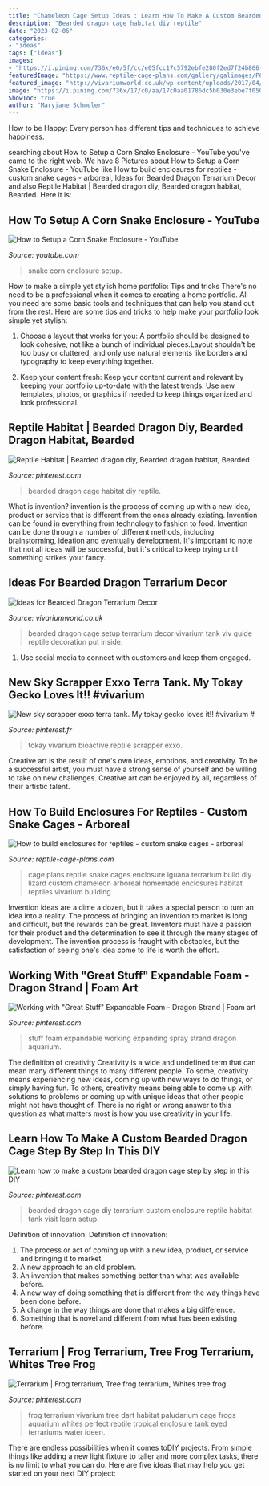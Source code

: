 ```yaml
---
title: "Chameleon Cage Setup Ideas : Learn How To Make A Custom Bearded Dragon Cage Step By Step In This Diy"
description: "Bearded dragon cage habitat diy reptile"
date: "2023-02-06"
categories:
- "ideas"
tags: ["ideas"]
images:
- "https://i.pinimg.com/736x/e0/5f/cc/e05fcc17c5792ebfe280f2ed7f24b866--bearded-dragon-cage-bearded-dragon-habitat.jpg"
featuredImage: "https://www.reptile-cage-plans.com/gallery/galimages/P6020054.JPG"
featured_image: "http://vivariumworld.co.uk/wp-content/uploads/2017/04/bd-viv.jpg"
image: "https://i.pinimg.com/736x/17/c0/aa/17c0aa01786dc5b030e3ebe7f05043e8--paludarium-vivarium.jpg"
ShowToc: true
author: "Maryjane Schmeler"
---
```



How to be Happy: Every person has different tips and techniques to achieve happiness.
 

	

		
searching about How to Setup a Corn Snake Enclosure - YouTube you've came to the right web. We have 8 Pictures about How to Setup a Corn Snake Enclosure - YouTube like How to build enclosures for reptiles - custom snake cages - arboreal, Ideas for Bearded Dragon Terrarium Decor and also Reptile Habitat | Bearded dragon diy, Bearded dragon habitat, Bearded. Here it is:
		
    
## How To Setup A Corn Snake Enclosure - YouTube

<img loading=lazy src="https://i.ytimg.com/vi/YYY1MF_RWvA/maxresdefault.jpg" onerror="this.onerror=null;this.src='https://tse3.mm.bing.net/th?id=OIP.Daw44tPcQdM9KImfiQnSeAHaEK&amp;pid=15.1';" alt="How to Setup a Corn Snake Enclosure - YouTube">

_Source: youtube.com_

>snake corn enclosure setup. 

	

How to make a simple yet stylish home portfolio: Tips and tricks
There's no need to be a professional when it comes to creating a home portfolio. All you need are some basic tools and techniques that can help you stand out from the rest. Here are some tips and tricks to help make your portfolio look simple yet stylish:
1. Choose a layout that works for you: A portfolio should be designed to look cohesive, not like a bunch of individual pieces.Layout shouldn't be too busy or cluttered, and only use natural elements like borders and typography to keep everything together.

2. Keep your content fresh: Keep your content current and relevant by keeping your portfolio up-to-date with the latest trends. Use new templates, photos, or graphics if needed to keep things organized and look professional.


    
## Reptile Habitat | Bearded Dragon Diy, Bearded Dragon Habitat, Bearded

<img loading=lazy src="https://i.pinimg.com/736x/e0/5f/cc/e05fcc17c5792ebfe280f2ed7f24b866--bearded-dragon-cage-bearded-dragon-habitat.jpg" onerror="this.onerror=null;this.src='https://tse2.mm.bing.net/th?id=OIP.YXq1eu0WKb6awVP5AQimpgHaFT&amp;pid=15.1';" alt="Reptile Habitat | Bearded dragon diy, Bearded dragon habitat, Bearded">

_Source: pinterest.com_

>bearded dragon cage habitat diy reptile. 

	

What is invention?
invention is the process of coming up with a new idea, product or service that is different from the ones already existing. Invention can be found in everything from technology to fashion to food. 
Invention can be done through a number of different methods, including brainstorming, ideation and eventually development. It's important to note that not all ideas will be successful, but it's critical to keep trying until something strikes your fancy.

    
## Ideas For Bearded Dragon Terrarium Decor

<img loading=lazy src="http://vivariumworld.co.uk/wp-content/uploads/2017/04/bd-viv.jpg" onerror="this.onerror=null;this.src='https://tse2.mm.bing.net/th?id=OIP.EGRznAWC9Z_HeQetNOmyjQHaEF&amp;pid=15.1';" alt="Ideas for Bearded Dragon Terrarium Decor">

_Source: vivariumworld.co.uk_

>bearded dragon cage setup terrarium decor vivarium tank viv guide reptile decoration put inside. 

	

1. Use social media to connect with customers and keep them engaged.

    
## New Sky Scrapper Exxo Terra Tank. My Tokay Gecko Loves It!! #vivarium #

<img loading=lazy src="https://i.pinimg.com/originals/81/b5/29/81b529a35ac93ed3ef29c53d8e24e6d2.jpg" onerror="this.onerror=null;this.src='https://tse3.mm.bing.net/th?id=OIP.T0khMV-tRDYQyOzScrJ3FwHaJ4&amp;pid=15.1';" alt="New sky scrapper exxo terra tank. My tokay gecko loves it!! #vivarium #">

_Source: pinterest.fr_

>tokay vivarium bioactive reptile scrapper exxo. 

	

Creative art is the result of one's own ideas, emotions, and creativity. To be a successful artist, you must have a strong sense of yourself and be willing to take on new challenges. Creative art can be enjoyed by all, regardless of their artistic talent.

    
## How To Build Enclosures For Reptiles - Custom Snake Cages - Arboreal

<img loading=lazy src="https://www.reptile-cage-plans.com/gallery/galimages/P6020054.JPG" onerror="this.onerror=null;this.src='https://tse4.mm.bing.net/th?id=OIP.hRg1dJMaNRz8PBlZqOCYMAHaFj&amp;pid=15.1';" alt="How to build enclosures for reptiles - custom snake cages - arboreal">

_Source: reptile-cage-plans.com_

>cage plans reptile snake cages enclosure iguana terrarium build diy lizard custom chameleon arboreal homemade enclosures habitat reptiles vivarium building. 

	

Invention ideas are a dime a dozen, but it takes a special person to turn an idea into a reality. The process of bringing an invention to market is long and difficult, but the rewards can be great. Inventors must have a passion for their product and the determination to see it through the many stages of development. The invention process is fraught with obstacles, but the satisfaction of seeing one's idea come to life is worth the effort.

    
## Working With &quot;Great Stuff&quot; Expandable Foam - Dragon Strand | Foam Art

<img loading=lazy src="https://i.pinimg.com/736x/c0/a7/bc/c0a7bc207dd14fa32656fd369519488f.jpg" onerror="this.onerror=null;this.src='https://tse4.mm.bing.net/th?id=OIP.VERXrWBl5IUNgFJAqCqV7gHaJ4&amp;pid=15.1';" alt="Working with &quot;Great Stuff&quot; Expandable Foam - Dragon Strand | Foam art">

_Source: pinterest.com_

>stuff foam expandable working expanding spray strand dragon aquarium. 

	

The definition of creativity
Creativity is a wide and undefined term that can mean many different things to many different people. To some, creativity means experiencing new ideas, coming up with new ways to do things, or simply having fun. To others, creativity means being able to come up with solutions to problems or coming up with unique ideas that other people might not have thought of. There is no right or wrong answer to this question as what matters most is how you use creativity in your life.

    
## Learn How To Make A Custom Bearded Dragon Cage Step By Step In This DIY

<img loading=lazy src="https://i.pinimg.com/736x/03/b4/e9/03b4e989b4878bc43fd3944f4ee3762c.jpg" onerror="this.onerror=null;this.src='https://tse3.mm.bing.net/th?id=OIP.W6twmRpVv9JzoPe6UQHd7wHaE8&amp;pid=15.1';" alt="Learn how to make a custom bearded dragon cage step by step in this DIY">

_Source: pinterest.com_

>bearded dragon cage diy terrarium custom enclosure reptile habitat tank visit learn setup. 

	

Definition of innovation:
Definition of innovation: 
1. The process or act of coming up with a new idea, product, or service and bringing it to market.
2. A new approach to an old problem. 
3. An invention that makes something better than what was available before.
4. A new way of doing something that is different from the way things have been done before.
5. A change in the way things are done that makes a big difference. 
6. Something that is novel and different from what has been existing before. 

    
## Terrarium | Frog Terrarium, Tree Frog Terrarium, Whites Tree Frog

<img loading=lazy src="https://i.pinimg.com/736x/17/c0/aa/17c0aa01786dc5b030e3ebe7f05043e8--paludarium-vivarium.jpg" onerror="this.onerror=null;this.src='https://tse2.mm.bing.net/th?id=OIP.J147SCf27WDhDi-LkgPUowHaIB&amp;pid=15.1';" alt="Terrarium | Frog terrarium, Tree frog terrarium, Whites tree frog">

_Source: pinterest.com_

>frog terrarium vivarium tree dart habitat paludarium cage frogs aquarium whites perfect reptile tropical enclosure tank eyed terrariums water ideen. 

	

There are endless possibilities when it comes toDIY projects. From simple things like adding a new light fixture to taller and more complex tasks, there is no limit to what you can do. Here are five ideas that may help you get started on your next DIY project: 

